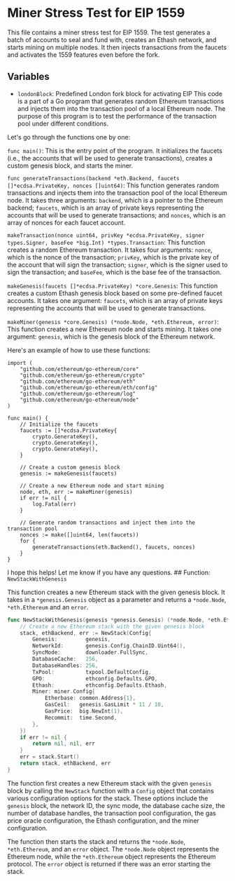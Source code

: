 # Miner Stress Test for EIP 1559

This file contains a miner stress test for EIP 1559. The test generates a batch of accounts to seal and fund with, creates an Ethash network, and starts mining on multiple nodes. It then injects transactions from the faucets and activates the 1559 features even before the fork.

## Variables

- `londonBlock`: Predefined London fork block for activating EIP This code is a part of a Go program that generates random Ethereum transactions and injects them into the transaction pool of a local Ethereum node. The purpose of this program is to test the performance of the transaction pool under different conditions.

Let's go through the functions one by one:

`func main()`: This is the entry point of the program. It initializes the faucets (i.e., the accounts that will be used to generate transactions), creates a custom genesis block, and starts the miner.

`func generateTransactions(backend *eth.Backend, faucets []*ecdsa.PrivateKey, nonces []uint64)`: This function generates random transactions and injects them into the transaction pool of the local Ethereum node. It takes three arguments: `backend`, which is a pointer to the Ethereum backend; `faucets`, which is an array of private keys representing the accounts that will be used to generate transactions; and `nonces`, which is an array of nonces for each faucet account.

`makeTransaction(nonce uint64, privKey *ecdsa.PrivateKey, signer types.Signer, baseFee *big.Int) *types.Transaction`: This function creates a random Ethereum transaction. It takes four arguments: `nonce`, which is the nonce of the transaction; `privKey`, which is the private key of the account that will sign the transaction; `signer`, which is the signer used to sign the transaction; and `baseFee`, which is the base fee of the transaction.

`makeGenesis(faucets []*ecdsa.PrivateKey) *core.Genesis`: This function creates a custom Ethash genesis block based on some pre-defined faucet accounts. It takes one argument: `faucets`, which is an array of private keys representing the accounts that will be used to generate transactions.

`makeMiner(genesis *core.Genesis) (*node.Node, *eth.Ethereum, error)`: This function creates a new Ethereum node and starts mining. It takes one argument: `genesis`, which is the genesis block of the Ethereum network.

Here's an example of how to use these functions:

```
import (
    "github.com/ethereum/go-ethereum/core"
    "github.com/ethereum/go-ethereum/crypto"
    "github.com/ethereum/go-ethereum/eth"
    "github.com/ethereum/go-ethereum/eth/config"
    "github.com/ethereum/go-ethereum/log"
    "github.com/ethereum/go-ethereum/node"
)

func main() {
    // Initialize the faucets
    faucets := []*ecdsa.PrivateKey{
        crypto.GenerateKey(),
        crypto.GenerateKey(),
        crypto.GenerateKey(),
    }

    // Create a custom genesis block
    genesis := makeGenesis(faucets)

    // Create a new Ethereum node and start mining
    node, eth, err := makeMiner(genesis)
    if err != nil {
        log.Fatal(err)
    }

    // Generate random transactions and inject them into the transaction pool
    nonces := make([]uint64, len(faucets))
    for {
        generateTransactions(eth.Backend(), faucets, nonces)
    }
}
```

I hope this helps! Let me know if you have any questions. ## Function: `NewStackWithGenesis`

This function creates a new Ethereum stack with the given genesis block. It takes in a `*genesis.Genesis` object as a parameter and returns a `*node.Node`, `*eth.Ethereum` and an `error`.

```go
func NewStackWithGenesis(genesis *genesis.Genesis) (*node.Node, *eth.Ethereum, error) {
    // Create a new Ethereum stack with the given genesis block
    stack, ethBackend, err := NewStack(Config{
        Genesis:         genesis,
        NetworkId:       genesis.Config.ChainID.Uint64(),
        SyncMode:        downloader.FullSync,
        DatabaseCache:   256,
        DatabaseHandles: 256,
        TxPool:          txpool.DefaultConfig,
        GPO:             ethconfig.Defaults.GPO,
        Ethash:          ethconfig.Defaults.Ethash,
        Miner: miner.Config{
            Etherbase: common.Address{1},
            GasCeil:   genesis.GasLimit * 11 / 10,
            GasPrice:  big.NewInt(1),
            Recommit:  time.Second,
        },
    })
    if err != nil {
        return nil, nil, err
    }
    err = stack.Start()
    return stack, ethBackend, err
}
```

The function first creates a new Ethereum stack with the given `genesis` block by calling the `NewStack` function with a `Config` object that contains various configuration options for the stack. These options include the `genesis` block, the network ID, the sync mode, the database cache size, the number of database handles, the transaction pool configuration, the gas price oracle configuration, the Ethash configuration, and the miner configuration.

The function then starts the stack and returns the `*node.Node`, `*eth.Ethereum`, and an `error` object. The `*node.Node` object represents the Ethereum node, while the `*eth.Ethereum` object represents the Ethereum protocol. The `error` object is returned if there was an error starting the stack.